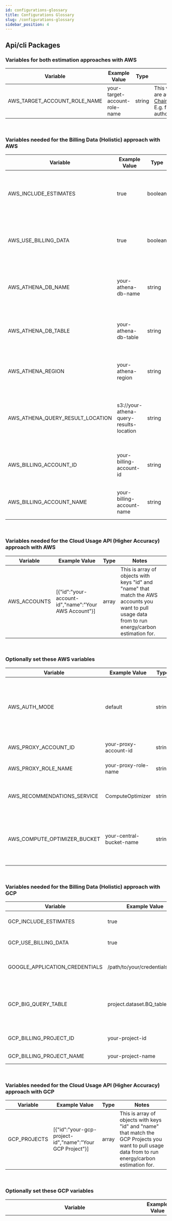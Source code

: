 ```yaml
---
id: configurations-glossary
title: Configurations Glossary
slug: /configurations-glossary
sidebar_position: 4
---
```


## Api/cli Packages

### Variables for both estimation approaches with AWS

| Variable                     | Example Value                 | Type   | Notes                                                                                                                                                                                                                          |
| ---------------------------- | ----------------------------- | ------ | ------------------------------------------------------------------------------------------------------------------------------------------------------------------------------------------------------------------------------ |
| AWS_TARGET_ACCOUNT_ROLE_NAME | your-target-account-role-name | string | This variable is needed if you are authenticating with [ChainableTemporaryCredentials](https://docs.aws.amazon.com/AWSJavaScriptSDK/latest/AWS/ChainableTemporaryCredentials.html). E.g. from one role to the authorized role. |

<br/>

### Variables needed for the Billing Data (Holistic) approach with AWS

| Variable                         | Example Value                           | Type    | Notes                                                                                                  |
| -------------------------------- | --------------------------------------- | ------- | ------------------------------------------------------------------------------------------------------ |
| AWS_INCLUDE_ESTIMATES            | true                                    | boolean | Use this to include AWS estimations. Unset to make this false. Defaults to true.                       |
| AWS_USE_BILLING_DATA             | true                                    | boolean | Use this to configure the application to query Cost and Usage Reports via AWS Athena.                  |
| AWS_ATHENA_DB_NAME               | your-athena-db-name                     | string  | The name of your AWS Athena Database with Cost and Usage Reports data                                  |
| AWS_ATHENA_DB_TABLE              | your-athena-db-table                    | string  | The name of your AWS Athena Table with Cost and Usage Reports data                                     |
| AWS_ATHENA_REGION                | your-athena-region                      | string  | The region your AWS Athena Database/Table were created in.                                             |
| AWS_ATHENA_QUERY_RESULT_LOCATION | s3://your-athena-query-results-location | string  | The AWS S3 Bucket that you want your Athena query results to reside in. Must be prefixed with "s3://". |
| AWS_BILLING_ACCOUNT_ID           | your-billing-account-id                 | string  | Your AWS Billing Account ID, where Cost and Usage Reports are configured.                              |
| AWS_BILLING_ACCOUNT_NAME         | your-billing-account-name               | string  | The name of your AWS Billing Account. This can be any value.                                           |

<br/>

### Variables needed for the Cloud Usage API (Higher Accuracy) approach with AWS

| Variable     | Example Value                                        | Type  | Notes                                                                                                                                                |     |
| ------------ | ---------------------------------------------------- | ----- | ---------------------------------------------------------------------------------------------------------------------------------------------------- | --- |
| AWS_ACCOUNTS | [{"id":"your-account-id","name":"Your AWS Account"}] | array | This is array of objects with keys "id" and "name" that match the AWS accounts you want to pull usage data from to run energy/carbon estimation for. |

<br/>

### Optionally set these AWS variables

| Variable                     | Example Value            | Type   | Notes                                                                                                                                                                                                                                                                                                                                            |
| ---------------------------- | ------------------------ | ------ | ------------------------------------------------------------------------------------------------------------------------------------------------------------------------------------------------------------------------------------------------------------------------------------------------------------------------------------------------ |
| AWS_AUTH_MODE                | default                  | string | The mode to authenticate with for AWS. Options include: 'AWS': uses [ChainableTemporaryCredentials](https://docs.aws.amazon.com/AWSJavaScriptSDK/latest/AWS/ChainableTemporaryCredentials.html), for deploying to AWS. 'GCP': Uses temporary STS Tokens, for deploying to GCP. 'default': Uses default local AWS profile, for local development. |
| AWS_PROXY_ACCOUNT_ID         | your-proxy-account-id    | string | The AWS account of the account to proxy/chain from, when app is deployed to GCP.                                                                                                                                                                                                                                                                 |
| AWS_PROXY_ROLE_NAME          | your-proxy-role-name     | string | The AWS role name in the proxy account, to proxy/chain from, when app is deployed to GCP.                                                                                                                                                                                                                                                        |
| AWS_RECOMMENDATIONS_SERVICE  | ComputeOptimizer         | string | The AWS service used to get recommendations from. Options include: "RightSizing", "ComputeOptimizer" or "All". Default is "Rightsizing".                                                                                                                                                                                                         |
| AWS_COMPUTE_OPTIMIZER_BUCKET | your-central-bucket-name | string | The name of the AWS bucket in which Compute Optimizer recommendations exist. This is only needed id "ComputeOptimizer" or "All" is configured for the `AWS_RECOMMENDATIONS_SERVICE` variable.                                                                                                                                                    |

<br/>

### Variables needed for the Billing Data (Holistic) approach with GCP

| Variable                       | Example Value                  | Type    | Notes                                                                                                                                                                                                                                                                                                 |
| ------------------------------ | ------------------------------ | ------- | ----------------------------------------------------------------------------------------------------------------------------------------------------------------------------------------------------------------------------------------------------------------------------------------------------- |
| GCP_INCLUDE_ESTIMATES          | true                           | boolean | Use this to include GCP estimations. Unset to make this false. Defaults to true.                                                                                                                                                                                                                      |
| GCP_USE_BILLING_DATA           | true                           | boolean | Use this to configure the application to query Billing Export Data via Google BigQuery.                                                                                                                                                                                                               |
| GOOGLE_APPLICATION_CREDENTIALS | /path/to/your/credentials.json | string  | The absolute path to your service account private key file. This service account needs to have permission to query Billing Data using BigQuery.                                                                                                                                                       |
| GCP_BIG_QUERY_TABLE            | project.dataset.BQ_table_name  | string  | The name of your BigQuery table configured to consume Billing Export data in the format: `PROJECT_ID.DATASET_NAME.TABLE_NAME`. Don't forget to replace the colon in the table id if you copy it from BigQuery. See [here](https://cloud.google.com/billing/docs/how-to/bq-examples) for more details. |
| GCP_BILLING_PROJECT_ID         | your-project-id                | string  | The GCP Project ID that your service account exists in that has permission to query Billing Data using BigQuery.                                                                                                                                                                                      |
| GCP_BILLING_PROJECT_NAME       | your-project-name              | string  | The name for the GCP Project specified in the previous variable.                                                                                                                                                                                                                                      |

<br/>

### Variables needed for the Cloud Usage API (Higher Accuracy) approach with GCP

| Variable     | Example Value                                            | Type  | Notes                                                                                                                                                |
| ------------ | -------------------------------------------------------- | ----- | ---------------------------------------------------------------------------------------------------------------------------------------------------- |
| GCP_PROJECTS | [{"id":"your-gcp-project-id","name":"Your GCP Project"}] | array | This is array of objects with keys "id" and "name" that match the GCP Projects you want to pull usage data from to run energy/carbon estimation for. |

<br/>

### Optionally set these GCP variables

| Variable                                 | Example Value | Type    | Notes                                                                                                                                                                                                                                                                                                                                                                                           |
| ---------------------------------------- | ------------- | ------- | ----------------------------------------------------------------------------------------------------------------------------------------------------------------------------------------------------------------------------------------------------------------------------------------------------------------------------------------------------------------------------------------------- |
| GCP_USE_CARBON_FREE_ENERGY_PERCENTAGE    | true          | boolean | Setting this to true will change the emissions factors used by the application to take into account [Google's Carbon Free Energy percentage](https://cloud.google.com/sustainability/region-carbon) in each region. For example in us-central1, the grid emissions factor is 494 gCO2eq/kWh with CFE% of 93%. With this option set to true, the application would instead use 31.78 gCO2eq/kWh. |
| GCP_VCPUS_PER_GKE_CLUSTER                | 3             | number  | Use this to configure the average number of vCPUs the application should use to estimate energy consumption of Kubernetes Engine clusters. If unset, defaults to 3, which is the default number of vCPUs provisioned.                                                                                                                                                                           |
| GCP_VCPUS_PER_CLOUD_COMPOSER_ENVIRONMENT | 14            | number  | Use this to configure the average number of vCPUs the application should use to estimate energy consumption of Cloud Composer Environments. If unset, defaults to 14, which is the number of vCPUs provisioned for a medium sized environment.                                                                                                                                                  |

<br/>

### Variables needed for the Billing Data (Holistic) approach with Azure

| Variable                | Example Value            | Type    | Notes                                                                                                   |     |
| ----------------------- | ------------------------ | ------- | ------------------------------------------------------------------------------------------------------- | --- |
| AZURE_INCLUDE_ESTIMATES | true                     | boolean | Use this to include GCP estimations. Unset to make this false. Defaults to true.                        |
| AZURE_USE_BILLING_DATA  | true                     | boolean | Use this to configure the application to query Azure Consumption API.                                   |
| AZURE_CLIENT_ID         | your-azure-client-id     | string  | The Azure Service Principal ID with permission to read the Consumption API from your Subscriptions.     |
| AZURE_CLIENT_SECRET     | your-azure-client-secret | string  | The Azure Service Principal Secret with permission to read the Consumption API from your Subscriptions. |
| AZURE_TENANT_ID         | your-azure-tenant-id     | string  | Your Azure tenant ID.                                                                                   |

<br/>

### Optionally set this to "GCP" if your Azure credentials are stored in Google Secrets Manager

| Variable        | Example Value | Type   | Notes                                                                                                                                                                                                                                                 |
| --------------- | ------------- | ------ | ----------------------------------------------------------------------------------------------------------------------------------------------------------------------------------------------------------------------------------------------------- |
| AZURE_AUTH_MODE | default       | string | The authentication mode for Azure. Options are: 'GCP' that gets the secrets from Google Secrets Manager, 'default' which using the client id/secret and tent id from your .env file. Requires GCP_BILLING_PROJECT_NAME to be set if using 'GCP' Mode. |

<br/>

### Optionaly include this for tagging support

| Variable                 | Example Value                          | Type         | Notes                                                                                          |     |
| ------------------------ | -------------------------------------- | ------------ | ---------------------------------------------------------------------------------------------- | --- |
| AZURE_RESOURCE_TAG_NAMES | ["resourceGroup","project","customer"] | array:string | Azure resource tag names to include if present, include resourceGroup as a tag name if needed. |

### Optionally set this to customize usage data fetch behavior. See [Azure Performance Considerations](./PerformanceConsiderations.md#azure-performance-considerations) for more information

| Variable                     | Example Value                        | Type         | Notes                                                                                                        |     |
| ---------------------------- | ------------------------------------ | ------------ | ------------------------------------------------------------------------------------------------------------ | --- |
| AZURE_CONSUMPTION_CHUNK_DAYS | 5                                    | number       | To avoid rate limiting, requests can be grouped in chunks of days. Use this to specify the chunk size        |
| AZURE_SUBSCRIPTION_CHUNKS    | 10                                   | number       | To avoid rate limiting, a group size of subscipritions for asynchronous requests can be set. Defaults to 10. |
| AZURE_SUBSCRIPTIONS          | ["subscription-1", "subscription-2"] | array:string | List of subscriptions by IDs to include in estimations. Fetches all subscriptions by default                 |

### Optionally set this to store cache file in Google Cloud Storage

| Variable              | Example Value  | Type   | Notes                                                                               |
| --------------------- | -------------- | ------ | ----------------------------------------------------------------------------------- |
| CACHE_MODE            | GCS            | string | Set with 'GCS' to use this option or leave it empty to use the default.             |
| GCS_CACHE_BUCKET_NAME | my-bucket-name | string | Is the name of you Google Cloud Storage bucket where the cache file will be stored. |

<br/>

### Optionally set these custom configurations for On-Premise calculations

| Variable                           | Example Value | Type   | Notes                                                                   |
| ---------------------------------- | ------------- | ------ | ----------------------------------------------------------------------- |
| ON_PREMISE_CPU_UTILIZATION_SERVER  | 40            | number | For on-premise servers, provides an average value for cpu utilization.  |
| ON_PREMISE_CPU_UTILIZATION_LAPTOP  | 40            | number | For on-premise laptops, provides an average value for cpu utilization.  |
| ON_PREMISE_CPU_UTILIZATION_DESKTOP | 40            | number | For on-premise desktops, provides an average value for cpu utilization. |
| ON_PREMISE_AVG_WATTS_SERVER        | 300           | number | For on-premise servers, provides an average value for average watts.    |
| ON_PREMISE_AVG_WATTS_LAPTOP        | 300           | number | For on-premise laptops, provides an average value for average watts.    |
| ON_PREMISE_AVG_WATTS_DESKTOP       | 300           | number | For on-premise desktops, provides an average value for average watts.   |

<br/>

### Optionally set these variables to configure CORS

| Variable          | Example Value                            | Type    | Notes                                                                                                      |
| ----------------- | ---------------------------------------- | ------- | ---------------------------------------------------------------------------------------------------------- |
| ENABLE_CORS       | true                                     | boolean | Enables default CORS headers on all API requests. By default all origins, methods and headers are allowed. |
| CORS_ALLOW_ORIGIN | <https://example.com,https://example2.com> | string  | A list of one or more origins to allow for CORS requests, comma separated.                                 |

<br />

### Optionally set Electricity Map API token

| Variable               | Example Value | Type   | Notes                                                                                                                 |
|------------------------|---------------|--------|-----------------------------------------------------------------------------------------------------------------------|
| ELECTRICITY_MAPS_TOKEN | your-token    | string | Enable the use of Electricity Maps API for realtime carbon intensity emissions factors instead of the default values. |

<br />

## Client Package - all variables are optional

| Variable                         | Example Value           | Type     Notes                                                                                                                                                |
| -------------------------------- | ----------------------- | ------- | --------------------------------------------------------------------------------------------------------------------------------------------------- |
| REACT_APP_PREVIOUS_YEAR_OF_USAGE | true                    | boolean | Use this to ensure the application requests usage data from the entire previous calendar year to today. Unset to make this false. Defaults to true. |
| REACT_APP_GROUP_BY               | month                   | string  | Value to set how the cloud provider queries should return data (e.g. day/week/month/quarter/year). Defaults to day.                                 |
| REACT_APP_START_DATE             | 01-01-2022              | string  | The date range to query data based on custom start/end timestamps (takes precedence over legacy config). Defaults to current data                   |
| REACT_APP_END_DATE               | 06-01-2022              | string  | Set the date range to query data based on custom start/end timestamps. Defaults to 30 days prior                                                    |
| REACT_APP_DATE_RANGE_VALUE       | 1                       | number  | The quantity of REACT_APP_DATE_RANGE_TYPE to be used.    (Legacy date range config)                                                                 |
| REACT_APP_DATE_RANGE_TYPE        | year                    | string  | The type of time period to be used. Values can be day(s), week(s), month(s), quarter(s), year(s)  (Legacy date range config)                        |
| REACT_APP_MINIMAL_DATE_AGE       | 1                       | number  | The amount of days to subtract from current date as end date. (Legacy date range config)                                                            |
| REACT_APP_BASE_URL               | <https://example.com/api> | string  | The base URL used to make API requests.                                                                                                           |
| REACT_APP_DISABLE_CACHE          | true                    | boolean | Set to true to disable caching. Defaults to false.                                                                                                  |
| REACT_APP_DISABLE_FORECAST_VALIDATION | true               | boolean | Set to true to disable recommendations forecast validation. Defaults to false. (For accurate forecasts, it is recommended to keep this enabled)     |
| REACT_APP_PAGE_LIMIT             | 50000                   | number  | The pagination limit for fetched estimates per request. Defaults to 50000. (MongoDB Only, recommended to not exceed 50000)                          |
| REACT_APP_DISABLE_CACHE          | true          | boolean | General cache config - Optionally disable and ignore the cache and request fresh estimates each time (true/false)                                   |
| REACT_APP_PAGE_LIMIT             | 3000          | number  | When using MongoDB as cache, large results will be paginated and split into multiple requests. Use this to set a limit for results per page/request. |
